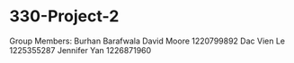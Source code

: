 # 330-Project-2
Group Members:
Burhan Barafwala
David Moore 1220799892
Dac Vien Le 1225355287
Jennifer Yan 1226871960
